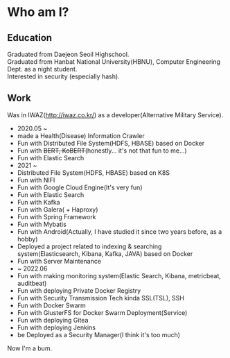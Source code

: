 # Who am I?  
  
## Education  
Graduated from Daejeon Seoil Highschool.  
Graduated from Hanbat National University(HBNU), Computer Engineering Dept. as a night student.  
Interested in security (especially hash).  
  
## Work  
Was in IWAZ(http://iwaz.co.kr/) as a developer(Alternative Military Service).
 - 2020.05 ~  
 - made a Health(Disease) Information Crawler
 - Fun with Distributed File System(HDFS, HBASE) based on Docker
 - Fun with ~~BERT, KoBERT~~(honestly... it's not that fun to me...)
 - Fun with Elastic Search
 - 2021 ~  
 - Distributed File System(HDFS, HBASE) based on K8S
 - Fun with NIFI
 - Fun with Google Cloud Engine(It's very fun)
 - Fun with Elastic Search
 - Fun with Kafka
 - Fun with Galera( + Haproxy)
 - Fun with Spring Framework
 - Fun with Mybatis
 - Fun with Android(Actually, I have studied it since two years before, as a hobby)
 - Deployed a project related to indexing & searching system(Elasticsearch, Kibana, Kafka, JAVA) based on Docker
 - Fun with Server Maintenance
 - ~ 2022.06
 - Fun with making monitoring system(Elastic Search, Kibana, metricbeat, auditbeat)
 - Fun with deploying Private Docker Registry
 - Fun with Security Transmission Tech kinda SSL(TSL), SSH
 - Fun with Docker Swarm
 - Fun with GlusterFS for Docker Swarm Deployment(Service)
 - Fun with deploying Gitea
 - Fun with deploying Jenkins
 - be Deployed as a Security Manager(I think it's too much)

Now I'm a bum.
